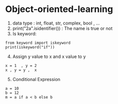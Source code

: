 # Object-oriented-learning

1. data type : int, float, str, complex, bool , ...  
2. print("2a".isidentifier()) : The name is true or not
3. Is keyword:

```
from keyword import iskeyword
print(iskeyword("if"))
```

4. Assign y value to x and x value to y
```
x = 1  , y = 2
x , y = y ,  x
```
5. Conditional Expression
```
a = 10
b = 12
m = a if a < b else b
```